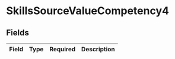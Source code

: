 # SkillsSourceValueCompetency4


## Fields

| Field       | Type        | Required    | Description |
| ----------- | ----------- | ----------- | ----------- |